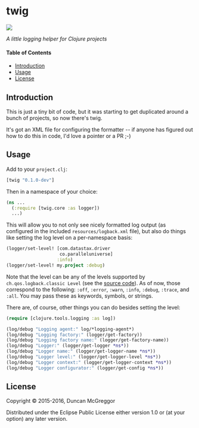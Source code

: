 # twig

[![][twig-logo]][twig-logo-large]

[twig-logo]: resources/images/twig-250x.png
[twig-logo-large]: resources/images/twig-1000x.png

*A little logging helper for Clojure projects*


#### Table of Contents

* [Introduction](#introduction-)
* [Usage](#usage-)
* [License](#license-)


## Introduction

This is just a tiny bit of code, but it was starting to get duplicated around a bunch of projects, so now there's twig.

It's got an XML file for configuring the formatter -- if anyone has figured out how to do this in code, I'd love a pointer or a PR ;-)


## Usage

Add to your ``project.clj``:

```clj
[twig "0.1.0-dev"]
```

Then in a namespace of your choice:

```clj
(ns ...
  (:require [twig.core :as logger])
  ...)
  ```

This will allow you to not only see nicely formatted log output (as configured in the included ``resources/logback.xml`` file), but also do things like setting the log level on a per-namespace basis:

```clj
(logger/set-level! [com.datastax.driver
                    co.paralleluniverse]
                   :info)
(logger/set-level! my.project :debug)
```

Note that the level can be any of the levels supported by ``ch.qos.logback.classic Level`` (see the [source code](https://github.com/qos-ch/logback/blob/master/logback-classic/src/main/java/ch/qos/logback/classic/Level.java)). As of now, those correspond to the following:
``:off``, ``:error``, ``:warn``, ``:info``, ``:debug``, ``:trace``, and ``:all``. You may pass these as keywords, symbols, or strings.

There are, of course, other things you can do besides setting the level:

```clj
(require [clojure.tools.logging :as log])

(log/debug "Logging agent:" log/*logging-agent*)
(log/debug "Logging factory:" (logger/get-factory))
(log/debug "Logging factory name:" (logger/get-factory-name))
(log/debug "Logger:" (logger/get-logger *ns*))
(log/debug "Logger name:" (logger/get-logger-name *ns*))
(log/debug "Logger level:" (logger/get-logger-level *ns*))
(log/debug "Logger context:" (logger/get-logger-context *ns*))
(log/debug "Logger configurator:" (logger/get-config *ns*))
```


## License

Copyright © 2015-2016, Duncan McGreggor

Distributed under the Eclipse Public License either version 1.0 or (at
your option) any later version.
